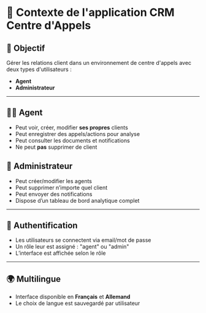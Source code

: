 # 📘 Contexte de l'application CRM Centre d'Appels

## 🎯 Objectif
Gérer les relations client dans un environnement de centre d'appels avec deux types d'utilisateurs :
- **Agent**
- **Administrateur**

---

## 🧑‍💼 Agent
- Peut voir, créer, modifier **ses propres** clients
- Peut enregistrer des appels/actions pour analyse
- Peut consulter les documents et notifications
- Ne peut **pas** supprimer de client

## 👑 Administrateur
- Peut créer/modifier les agents
- Peut supprimer n’importe quel client
- Peut envoyer des notifications
- Dispose d’un tableau de bord analytique complet

---

## 🔐 Authentification
- Les utilisateurs se connectent via email/mot de passe
- Un rôle leur est assigné : "agent" ou "admin"
- L’interface est affichée selon le rôle

---

## 🌍 Multilingue
- Interface disponible en **Français** et **Allemand**
- Le choix de langue est sauvegardé par utilisateur